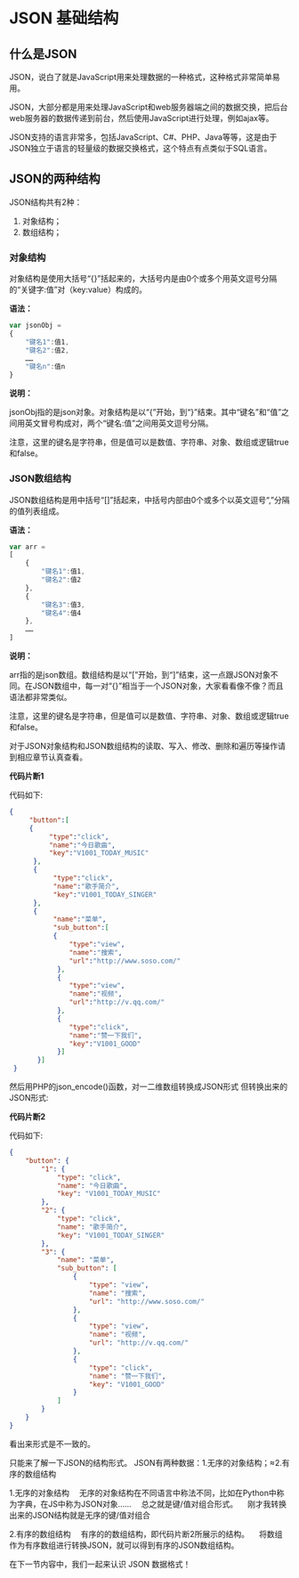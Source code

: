 # JSON 基础结构

## **什么是JSON**

JSON，说白了就是JavaScript用来处理数据的一种格式，这种格式非常简单易用。

JSON，大部分都是用来处理JavaScript和web服务器端之间的数据交换，把后台web服务器的数据传递到前台，然后使用JavaScript进行处理，例如ajax等。

JSON支持的语言非常多，包括JavaScript、C#、PHP、Java等等，这是由于JSON独立于语言的轻量级的数据交换格式，这个特点有点类似于SQL语言。

## JSON的两种结构

JSON结构共有2种：

1. 对象结构；
2. 数组结构；



### 对象结构

对象结构是使用大括号“{}”括起来的，大括号内是由0个或多个用英文逗号分隔的“关键字:值”对（key:value）构成的。

**语法：**

```js
var jsonObj =
{
    "键名1":值1,
    "键名2":值2,
    ……
    "键名n":值n
}
```



**说明：**

jsonObj指的是json对象。对象结构是以“{”开始，到“}”结束。其中“键名”和“值”之间用英文冒号构成对，两个“键名:值”之间用英文逗号分隔。

注意，这里的键名是字符串，但是值可以是数值、字符串、对象、数组或逻辑true和false。

### JSON数组结构

JSON数组结构是用中括号“[]”括起来，中括号内部由0个或多个以英文逗号“,”分隔的值列表组成。

**语法：**

```js
var arr =
[
    {
        "键名1":值1,
        "键名2":值2
    },
    {
        "键名3":值3,
        "键名4":值4
    },
    ……
]
```

**说明：**

arr指的是json数组。数组结构是以“[”开始，到“]”结束，这一点跟JSON对象不同。在JSON数组中，每一对“{}”相当于一个JSON对象，大家看看像不像？而且语法都非常类似。

注意，这里的键名是字符串，但是值可以是数值、字符串、对象、数组或逻辑true和false。

对于JSON对象结构和JSON数组结构的读取、写入、修改、删除和遍历等操作请到相应章节认真查看。

**代码片断1**

代码如下:

```json
{
     "button":[
     {    
          "type":"click",
          "name":"今日歌曲",
          "key":"V1001_TODAY_MUSIC"
      },
      {
           "type":"click",
           "name":"歌手简介",
           "key":"V1001_TODAY_SINGER"
      },
      {
           "name":"菜单",
           "sub_button":[
           {    
               "type":"view",
               "name":"搜索",
               "url":"http://www.soso.com/"
            },
            {
               "type":"view",
               "name":"视频",
               "url":"http://v.qq.com/"
            },
            {
               "type":"click",
               "name":"赞一下我们",
               "key":"V1001_GOOD"
            }]
       }]
 }
```



然后用PHP的json_encode()函数，对一二维数组转换成JSON形式
 但转换出来的JSON形式:

**代码片断2**

代码如下:

```json
{
    "button": {
        "1": {
            "type": "click",
            "name": "今日歌曲",
            "key": "V1001_TODAY_MUSIC"
        },
        "2": {
            "type": "click",
            "name": "歌手简介",
            "key": "V1001_TODAY_SINGER"
        },
        "3": {
            "name": "菜单",
            "sub_button": [
                {
                    "type": "view",
                    "name": "搜索",
                    "url": "http://www.soso.com/"
                },
                {
                    "type": "view",
                    "name": "视频",
                    "url": "http://v.qq.com/"
                },
                {
                    "type": "click",
                    "name": "赞一下我们",
                    "key": "V1001_GOOD"
                }
            ]
        }
    }
}
```



看出来形式是不一致的。

只能来了解一下JSON的结构形式。
JSON有两种数据：1.无序的对象结构；≈2.有序的数组结构


1.无序的对象结构
　无序的对象结构在不同语言中称法不同，比如在Python中称为字典，在JS中称为JSON对象……
　总之就是键/值对组合形式。
　刚才我转换出来的JSON结构就是无序的键/值对组合


2.有序的数组结构
　有序的的数组结构，即代码片断2所展示的结构。
　将数组作为有序数组进行转换JSON，就可以得到有序的JSON数组结构。

在下一节内容中，我们一起来认识 JSON 数据格式！